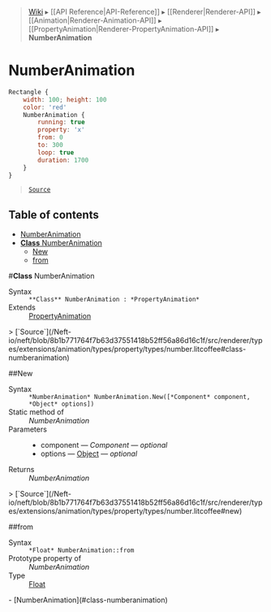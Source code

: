 > [Wiki](Home) ▸ [[API Reference|API-Reference]] ▸ [[Renderer|Renderer-API]] ▸ [[Animation|Renderer-Animation-API]] ▸ [[PropertyAnimation|Renderer-PropertyAnimation-API]] ▸ **NumberAnimation**

# NumberAnimation

```javascript
Rectangle {
    width: 100; height: 100
    color: 'red'
    NumberAnimation {
        running: true
        property: 'x'
        from: 0
        to: 300
        loop: true
        duration: 1700
    }
}
```

> [`Source`](/Neft-io/neft/blob/8b1b771764f7b63d37551418b52ff56a86d16c1f/src/renderer/types/extensions/animation/types/property/types/number.litcoffee#numberanimation)

## Table of contents
* [NumberAnimation](#numberanimation)
* [**Class** NumberAnimation](#class-numberanimation)
  * [New](#new)
  * [from](#from)

#**Class** NumberAnimation
<dl><dt>Syntax</dt><dd><code>&#x2A;&#x2A;Class&#x2A;&#x2A; NumberAnimation : &#x2A;PropertyAnimation&#x2A;</code></dd><dt>Extends</dt><dd><a href="/Neft-io/neft/wiki/Renderer-PropertyAnimation-API#class-propertyanimation">PropertyAnimation</a></dd></dl>
> [`Source`](/Neft-io/neft/blob/8b1b771764f7b63d37551418b52ff56a86d16c1f/src/renderer/types/extensions/animation/types/property/types/number.litcoffee#class-numberanimation)

##New
<dl><dt>Syntax</dt><dd><code>&#x2A;NumberAnimation&#x2A; NumberAnimation.New([&#x2A;Component&#x2A; component, &#x2A;Object&#x2A; options])</code></dd><dt>Static method of</dt><dd><i>NumberAnimation</i></dd><dt>Parameters</dt><dd><ul><li>component — <i>Component</i> — <i>optional</i></li><li>options — <a href="/Neft-io/neft/wiki/Utils-API#isobject">Object</a> — <i>optional</i></li></ul></dd><dt>Returns</dt><dd><i>NumberAnimation</i></dd></dl>
> [`Source`](/Neft-io/neft/blob/8b1b771764f7b63d37551418b52ff56a86d16c1f/src/renderer/types/extensions/animation/types/property/types/number.litcoffee#new)

##from
<dl><dt>Syntax</dt><dd><code>&#x2A;Float&#x2A; NumberAnimation::from</code></dd><dt>Prototype property of</dt><dd><i>NumberAnimation</i></dd><dt>Type</dt><dd><a href="/Neft-io/neft/wiki/Utils-API#isfloat">Float</a></dd></dl>
- [NumberAnimation](#class-numberanimation)

